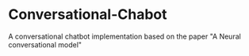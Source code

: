 # Conversational-Chabot
A conversational chatbot implementation based on the paper "A Neural conversational model"

